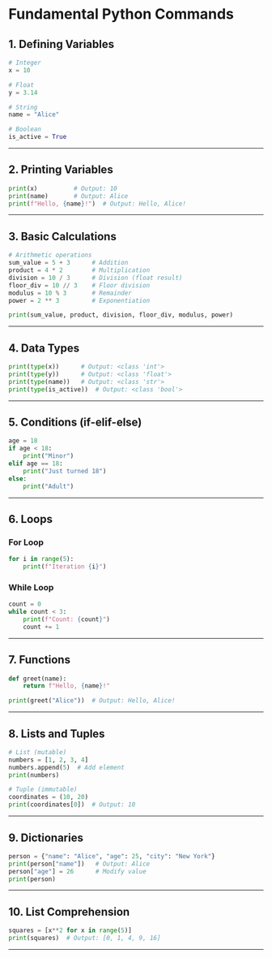 # Fundamental Python Commands

## 1. Defining Variables

```python
# Integer
x = 10

# Float
y = 3.14

# String
name = "Alice"

# Boolean
is_active = True
```

---

## 2. Printing Variables

```python
print(x)          # Output: 10
print(name)       # Output: Alice
print(f"Hello, {name}!")  # Output: Hello, Alice!
```

---

## 3. Basic Calculations

```python
# Arithmetic operations
sum_value = 5 + 3      # Addition
product = 4 * 2        # Multiplication
division = 10 / 3      # Division (float result)
floor_div = 10 // 3    # Floor division
modulus = 10 % 3       # Remainder
power = 2 ** 3         # Exponentiation

print(sum_value, product, division, floor_div, modulus, power)
```

---

## 4. Data Types

```python
print(type(x))      # Output: <class 'int'>
print(type(y))      # Output: <class 'float'>
print(type(name))   # Output: <class 'str'>
print(type(is_active))  # Output: <class 'bool'>
```

---

## 5. Conditions (if-elif-else)

```python
age = 18
if age < 18:
    print("Minor")
elif age == 18:
    print("Just turned 18")
else:
    print("Adult")
```

---

## 6. Loops

### **For Loop**
```python
for i in range(5):
    print(f"Iteration {i}")
```

### **While Loop**
```python
count = 0
while count < 3:
    print(f"Count: {count}")
    count += 1
```

---

## 7. Functions

```python
def greet(name):
    return f"Hello, {name}!"

print(greet("Alice"))  # Output: Hello, Alice!
```

---

## 8. Lists and Tuples

```python
# List (mutable)
numbers = [1, 2, 3, 4]
numbers.append(5)  # Add element
print(numbers)

# Tuple (immutable)
coordinates = (10, 20)
print(coordinates[0])  # Output: 10
```

---

## 9. Dictionaries

```python
person = {"name": "Alice", "age": 25, "city": "New York"}
print(person["name"])   # Output: Alice
person["age"] = 26      # Modify value
print(person)
```

---

## 10. List Comprehension

```python
squares = [x**2 for x in range(5)]
print(squares)  # Output: [0, 1, 4, 9, 16]
```

---

